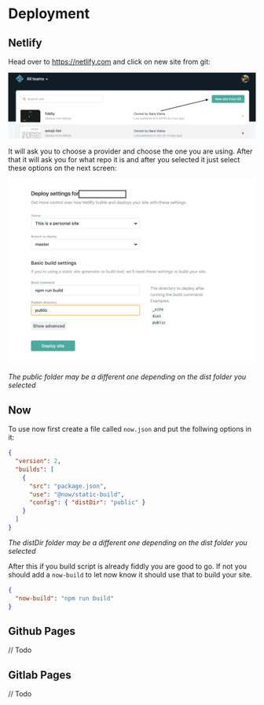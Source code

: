 # Deployment

## Netlify

Head over to https://netlify.com and click on new site from git:

![New site from git](./media/netifly1.png)

It will ask you to choose a provider and choose the one you are using. After that it will ask you for what repo it is and after you selected it just select these options on the next screen:

![Deploy Static](./media/netifly2.png)

_The public folder may be a different one depending on the dist folder you selected_

## Now

To use now first create a file called `now.json` and put the follwing options in it:

```json
{
  "version": 2,
  "builds": [
    {
      "src": "package.json",
      "use": "@now/static-build",
      "config": { "distDir": "public" }
    }
  ]
}
```

_The distDir folder may be a different one depending on the dist folder you selected_

After this if you build script is already fiddly you are good to go. If not you should add a `now-build` to let now know it should use that to build your site.

```json
{
  "now-build": "npm run build"
}
```

## Github Pages

// Todo

## Gitlab Pages

// Todo
